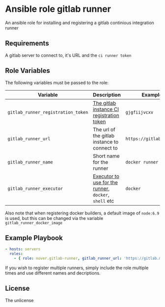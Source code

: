# Ansible role gitlab runner

An ansible role for installing and registering a gitlab continious integration runner

## Requirements

A gitlab server to connect to, it's URL and the `ci runner token`

## Role Variables

The following variables must be passed to the role:

Variable | Description | Example
--- | --- | ---
`gitlab_runner_registration_token`| [The gitlab instance CI registration token][1]  | `gjgfiijvcxv`
`gitlab_runner_url`| The url of the gitlab instance to connect to | `https://gitlab.my.tld`
`gitlab_runner_name`| Short name for the runner | `docker runner #1`
`gitlab_runner_executor`| [Executor to use for the runner][2], `docker`, `shell` etc | `docker`

Also note that when registering docker builders, a default image of `node:6.9` is used, but this can be changed via the variable `gitlab_runner_docker_image`

## Example Playbook

```yml
- hosts: servers
  roles:
    - { role: nover.gitlab-runner, gitlab_runner_url: 'https://gitlab.my.tld' ,gitlab_runner_name: 'My runner', gitlab_runner_registration_token: 'asdfwerqe', gitlab_runner_executor: 'docker' }
```

If you wish to register multiple runners, simply include the role multiple times and use different names and decriptions.

## License

The unlicense



[1]: https://docs.gitlab.com/ce/ci/runners/README.html
[2]: https://gitlab.com/gitlab-org/gitlab-ci-multi-runner/blob/master/docs/executors/README.md
